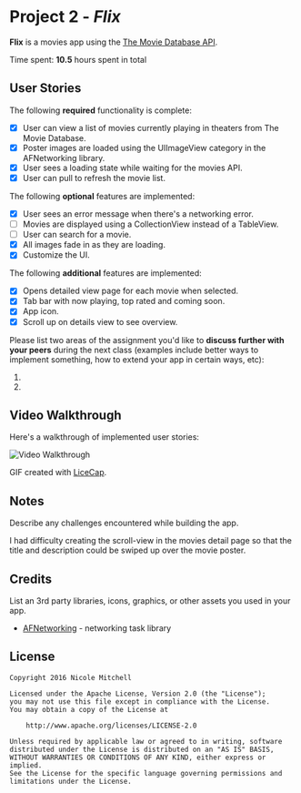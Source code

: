 # Project 2 - *Flix*

**Flix** is a movies app using the [The Movie Database API](http://docs.themoviedb.apiary.io/#).

Time spent: **10.5** hours spent in total

## User Stories

The following **required** functionality is complete:

- [X] User can view a list of movies currently playing in theaters from The Movie Database.
- [X] Poster images are loaded using the UIImageView category in the AFNetworking library.
- [X] User sees a loading state while waiting for the movies API.
- [X] User can pull to refresh the movie list.

The following **optional** features are implemented:

- [X] User sees an error message when there's a networking error.
- [ ] Movies are displayed using a CollectionView instead of a TableView.
- [ ] User can search for a movie.
- [X] All images fade in as they are loading.
- [X] Customize the UI.

The following **additional** features are implemented:

- [X] Opens detailed view page for each movie when selected.
- [X] Tab bar with now playing, top rated and coming soon.
- [X] App icon.
- [X] Scroll up on details view to see overview.

Please list two areas of the assignment you'd like to **discuss further with your peers** during the next class (examples include better ways to implement something, how to extend your app in certain ways, etc):

1. 
2.

## Video Walkthrough

Here's a walkthrough of implemented user stories:

<img src='http://i.imgur.com/XQDFNfU.gifv' title='Video Walkthrough' width='' alt='Video Walkthrough' />

GIF created with [LiceCap](http://www.cockos.com/licecap/).

## Notes

Describe any challenges encountered while building the app.

I had difficulty creating the scroll-view in the movies detail page so that the title and description could be swiped up over the movie poster.

## Credits

List an 3rd party libraries, icons, graphics, or other assets you used in your app.

- [AFNetworking](https://github.com/AFNetworking/AFNetworking) - networking task library

## License

    Copyright 2016 Nicole Mitchell

    Licensed under the Apache License, Version 2.0 (the "License");
    you may not use this file except in compliance with the License.
    You may obtain a copy of the License at

        http://www.apache.org/licenses/LICENSE-2.0

    Unless required by applicable law or agreed to in writing, software
    distributed under the License is distributed on an "AS IS" BASIS,
    WITHOUT WARRANTIES OR CONDITIONS OF ANY KIND, either express or implied.
    See the License for the specific language governing permissions and
    limitations under the License.
